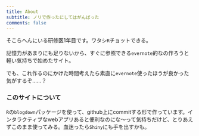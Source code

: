 ```yaml
---
title: About
subtitle: ノリで作ったにしてはがんばった
comments: false
---
```


そこらへんにいる研修医1年目です。ワタシ`R`チョットできる。

記憶力があまりにも足りないから、すぐに参照できる`evernote`的なの作ろうと軽い気持ちで始めたサイト。

でも、これ作るのにかけた時間考えたら素直に`evernote`使ったほうが良かった気がするぞ……？

### このサイトについて

`R`の`blogdown`パッケージを使って、github上にcommitする形で作っています。インタラクティブなwebアプリあると便利なのにな〜って気持ちだけど、とりあえずこのまま使ってみる。血迷ったら`Shiny`にも手を出すかも。